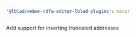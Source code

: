```yaml
---
'@lblod/ember-rdfa-editor-lblod-plugins': minor
---
```


Add support for inserting truncated addresses
